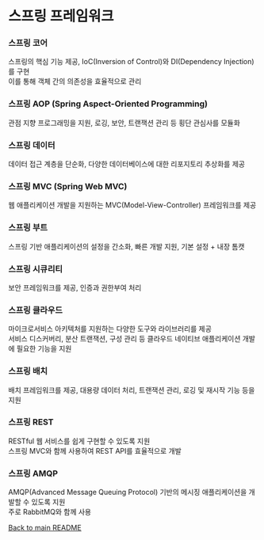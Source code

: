 # 스프링 프레임워크

### 스프링 코어
스프링의 핵심 기능 제공, IoC(Inversion of Control)와 DI(Dependency Injection)를 구현<br>
이를 통해 객체 간의 의존성을 효율적으로 관리

### 스프링 AOP (Spring Aspect-Oriented Programming)
관점 지향 프로그래밍을 지원, 로깅, 보안, 트랜잭션 관리 등 횡단 관심사를 모듈화

###  스프링 데이터
데이터 접근 계층을 단순화, 다양한 데이터베이스에 대한 리포지토리 추상화를 제공

### 스프링 MVC (Spring Web MVC)
웹 애플리케이션 개발을 지원하는 MVC(Model-View-Controller) 프레임워크를 제공

### 스프링 부트
스프링 기반 애플리케이션의 설정을 간소화, 빠른 개발 지원, 기본 설정 + 내장 톰캣

### 스프링 시큐리티
보안 프레임워크를 제공, 인증과 권한부여 처리

### 스프링 클라우드
마이크로서비스 아키텍처를 지원하는 다양한 도구와 라이브러리를 제공<br>
서비스 디스커버리, 분산 트랜잭션, 구성 관리 등 클라우드 네이티브 애플리케이션 개발에 필요한 기능을 지원

### 스프링 배치
배치 프레임워크를 제공, 대용량 데이터 처리, 트랜잭션 관리, 로깅 및 재시작 기능 등을 지원

### 스프링 REST
RESTful 웹 서비스를 쉽게 구현할 수 있도록 지원<br>
스프링 MVC와 함께 사용하여 REST API를 효율적으로 개발

### 스프링 AMQP
AMQP(Advanced Message Queuing Protocol) 기반의 메시징 애플리케이션을 개발할 수 있도록 지원<br>
주로 RabbitMQ와 함께 사용

[Back to main README](../README.md)